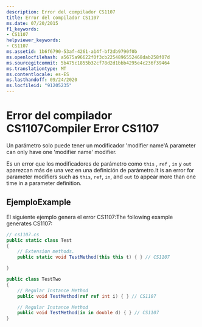 ```yaml
---
description: Error del compilador CS1107
title: Error del compilador CS1107
ms.date: 07/20/2015
f1_keywords:
- CS1107
helpviewer_keywords:
- CS1107
ms.assetid: 1b6f6790-53af-4261-a14f-bf2db9790f0b
ms.openlocfilehash: a5675a96622f0f3cb2254896552468dab258f07d
ms.sourcegitcommit: 5b475c1855b32cf78d2d1bbb4295e4c236f39464
ms.translationtype: MT
ms.contentlocale: es-ES
ms.lasthandoff: 09/24/2020
ms.locfileid: "91205235"
---
```

# <a name="compiler-error-cs1107"></a><span data-ttu-id="45090-103">Error del compilador CS1107</span><span class="sxs-lookup"><span data-stu-id="45090-103">Compiler Error CS1107</span></span>

<span data-ttu-id="45090-104">Un parámetro solo puede tener un modificador 'modifier name'</span><span class="sxs-lookup"><span data-stu-id="45090-104">A parameter can only have one 'modifier name' modifier.</span></span>  
  
 <span data-ttu-id="45090-105">Es un error que los modificadores de parámetro como `this` , `ref` , `in` y `out` aparezcan más de una vez en una definición de parámetro.</span><span class="sxs-lookup"><span data-stu-id="45090-105">It is an error for parameter modifiers such as `this`, `ref`, `in`, and `out` to appear more than one time in a parameter definition.</span></span>  
  
## <a name="example"></a><span data-ttu-id="45090-106">Ejemplo</span><span class="sxs-lookup"><span data-stu-id="45090-106">Example</span></span>  

 <span data-ttu-id="45090-107">El siguiente ejemplo genera el error CS1107:</span><span class="sxs-lookup"><span data-stu-id="45090-107">The following example generates CS1107:</span></span>  
  
```csharp  
// cs1107.cs  
public static class Test
{
    // Extension methods.  
    public static void TestMethod(this this t) { } // CS1107  

}

public class TestTwo
{
    // Regular Instance Method  
    public void TestMethod(ref ref int i) { } // CS1107  

    // Regular Instance Method  
    public void TestMethod(in in double d) { } // CS1107  
}
```

